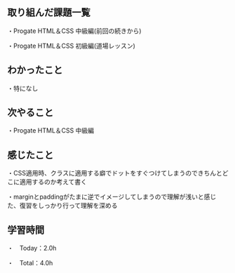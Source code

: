 ## 取り組んだ課題一覧
・Progate HTML＆CSS 中級編(前回の続きから)

・Progate HTML＆CSS 初級編(道場レッスン)

## わかったこと
・特になし

## 次やること
・Progate HTML＆CSS 中級編

## 感じたこと
・CSS適用時、クラスに適用する癖でドットをすぐつけてしまうのできちんとどこに適用するのか考えて書く

・marginとpaddingがたまに逆でイメージしてしまうので理解が浅いと感じた、復習をしっかり行って理解を深める

## 学習時間
・　Today：2.0h

・　Total：4.0h
